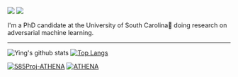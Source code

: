 [![](https://img.shields.io/badge/🌐website-gray?&style=for-the-badge)](http://meng2010.github.io/)
[![](https://img.shields.io/badge/googlescholar-%234285F4.svg?&style=for-the-badge&logo=google-scholar&logoColor=white)](https://scholar.google.com/citations?user=nn2pHGcAAAAJ&hl=en)

I'm a PhD candidate at the University of South Carolina:palm_tree: doing research on adversarial machine learning.

---
![Ying's github stats](https://github-readme-stats.vercel.app/api?username=meng2010&orgs=softsys4ai,csce585-mlsystems&count_private=true&show_icons=true&theme=blueberry)
[![Top Langs](https://github-readme-stats.vercel.app/api/top-langs/?username=meng2010&orgs=softsys4ai,csce585-mlsystems&theme=vue)](https://github.com/meng2010/github-readme-stats)

[![585Proj-ATHENA](https://github-readme-stats.vercel.app/api/pin/?username=csce585-mlsystems&repo=project-athena&show_owner=true&theme=vue)](https://github.com/csce585-mlsystems/project-athena)
[![ATHENA](https://github-readme-stats.vercel.app/api/pin/?username=softsys4ai&repo=athena&show_owner=true&theme=blueberry)](https://github.com/softsys4ai/athena)


